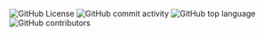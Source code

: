 ![GitHub License](https://img.shields.io/github/license/SterlingIvey/py_flies)
![GitHub commit activity](https://img.shields.io/github/commit-activity/t/SterlingIvey/py_flies) ![GitHub top language](https://img.shields.io/github/languages/top/SterlingIvey/py_flies?logo=Python) ![GitHub contributors](https://img.shields.io/github/contributors/SterlingIvey/py_flies)




